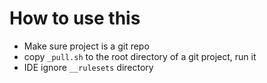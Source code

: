 # How to use this

- Make sure project is a git repo
- copy `_pull.sh` to the root directory of a git project, run it
- IDE ignore `__rulesets` directory
